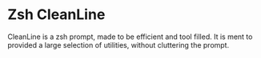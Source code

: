 # Zsh CleanLine #

CleanLine is a zsh prompt, made to be efficient and tool filled. It is ment to
provided a large selection of utilities, without cluttering the prompt.
